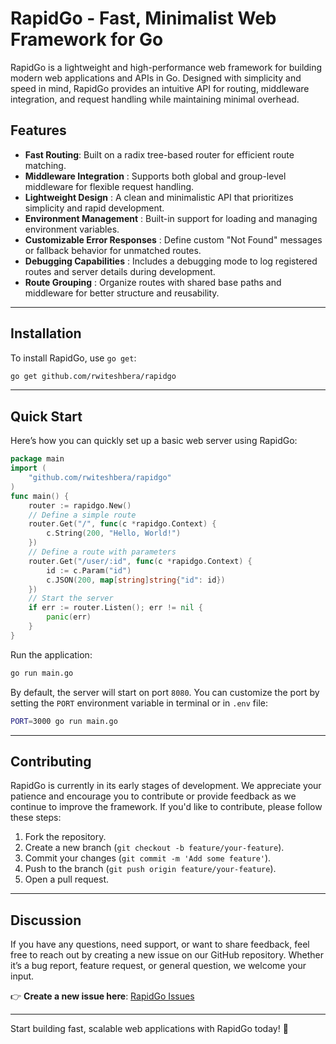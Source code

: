 # RapidGo - Fast, Minimalist Web Framework for Go
RapidGo is a lightweight and high-performance web framework for building modern web applications and APIs in Go. Designed with simplicity and speed in mind, RapidGo provides an intuitive API for routing, middleware integration, and request handling while maintaining minimal overhead.

## Features
- **Fast Routing**: Built on a radix tree-based router for efficient route matching.
- **Middleware Integration** : Supports both global and group-level middleware for flexible request handling.
- **Lightweight Design** : A clean and minimalistic API that prioritizes simplicity and rapid development.
- **Environment Management** : Built-in support for loading and managing environment variables.
- **Customizable Error Responses** : Define custom "Not Found" messages or fallback behavior for unmatched routes.
- **Debugging Capabilities** : Includes a debugging mode to log registered routes and server details during development.
- **Route Grouping** : Organize routes with shared base paths and middleware for better structure and reusability.

---

## Installation
To install RapidGo, use `go get`:
```bash
go get github.com/rwiteshbera/rapidgo
```

---

## Quick Start
Here’s how you can quickly set up a basic web server using RapidGo:
```go
package main
import (
	"github.com/rwiteshbera/rapidgo"
)
func main() {
	router := rapidgo.New()
	// Define a simple route
	router.Get("/", func(c *rapidgo.Context) {
		c.String(200, "Hello, World!")
	})
	// Define a route with parameters
	router.Get("/user/:id", func(c *rapidgo.Context) {
		id := c.Param("id")
		c.JSON(200, map[string]string{"id": id})
	})
	// Start the server
	if err := router.Listen(); err != nil {
		panic(err)
	}
}
```
Run the application:
```bash
go run main.go
```
By default, the server will start on port `8080`. You can customize the port by setting the `PORT` environment variable in terminal or in `.env` file:
```bash
PORT=3000 go run main.go
```
---
## Contributing
RapidGo is currently in its early stages of development. We appreciate your patience and encourage you to contribute or provide feedback as we continue to improve the framework. If you'd like to contribute, please follow these steps:
1. Fork the repository.
2. Create a new branch (`git checkout -b feature/your-feature`).
3. Commit your changes (`git commit -m 'Add some feature'`).
4. Push to the branch (`git push origin feature/your-feature`).
5. Open a pull request.
   
---
## Discussion
If you have any questions, need support, or want to share feedback, feel free to reach out by creating a new issue on our GitHub repository. Whether it’s a bug report, feature request, or general question, we welcome your input.

👉 **Create a new issue here**: [RapidGo Issues](https://github.com/rwiteshbera/rapidgo/issues/new)

---
Start building fast, scalable web applications with RapidGo today! 🚀